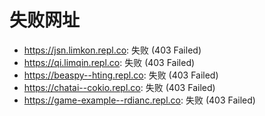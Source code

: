 # 失败网址
- https://jsn.limkon.repl.co: 失败 (403
Failed)
- https://qi.limqin.repl.co: 失败 (403
Failed)
- https://beaspy--hting.repl.co: 失败 (403
Failed)
- https://chatai--cokio.repl.co: 失败 (403
Failed)
- https://game-example--rdianc.repl.co: 失败 (403
Failed)
